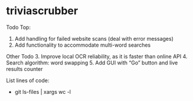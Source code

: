# triviascrubber

Todo Top:
1. Add handling for failed website scans (deal with error messages)
2. Add functionality to accommodate multi-word searches

Other Todo
3. Improve local OCR reliability, as it is faster than online API 
4. Search algorithm: word swapping 
5. Add GUI with “Go” button and live results counter


List lines of code:
- git ls-files | xargs wc -l

